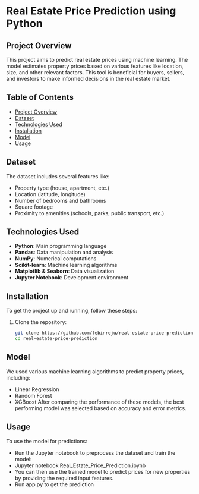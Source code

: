 # Real Estate Price Prediction using Python

## Project Overview
This project aims to predict real estate prices using machine learning. The model estimates property prices based on various features like location, size, and other relevant factors. This tool is beneficial for buyers, sellers, and investors to make informed decisions in the real estate market.

## Table of Contents
- [Project Overview](#project-overview)
- [Dataset](#dataset)
- [Technologies Used](#technologies-used)
- [Installation](#installation)
- [Model](#model)
- [Usage](#usage)


## Dataset
The dataset includes several features like:
- Property type (house, apartment, etc.)
- Location (latitude, longitude)
- Number of bedrooms and bathrooms
- Square footage
- Proximity to amenities (schools, parks, public transport, etc.)

## Technologies Used
- **Python**: Main programming language
- **Pandas**: Data manipulation and analysis
- **NumPy**: Numerical computations
- **Scikit-learn**: Machine learning algorithms
- **Matplotlib & Seaborn**: Data visualization
- **Jupyter Notebook**: Development environment

## Installation
To get the project up and running, follow these steps:

1. Clone the repository:
   ```bash
   git clone https://github.com/febinreju/real-estate-price-prediction.git
   cd real-estate-price-prediction


## Model
We used various machine learning algorithms to predict property prices, including:

- Linear Regression
- Random Forest
- XGBoost
After comparing the performance of these models, the best performing model was selected based on accuracy and error metrics.

## Usage
To use the model for predictions:

- Run the Jupyter notebook to preprocess the dataset and train the model:
- Jupyter notebook Real_Estate_Price_Prediction.ipynb
- You can then use the trained model to predict prices for new properties by providing the required input features.
- Run app.py to get the prediction

